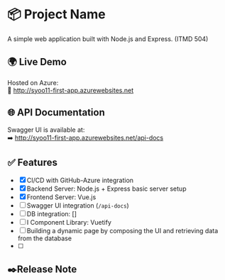 # 📦 Project Name

A simple web application built with Node.js and Express. (ITMD 504)  

## 🌍 Live Demo  
  
Hosted on Azure:  
🔗 <a href="https://www.google.com/](http://syoo11-first-app.azurewebsites.net" target="_blank">http://syoo11-first-app.azurewebsites.net</a>  
  
  
## 🌐 API Documentation  
  
Swagger UI is available at:  
➡️ <a href="https://www.google.com/](http://syoo11-first-app.azurewebsites.net/api-docs" target="_blank">http://syoo11-first-app.azurewebsites.net/api-docs</a>   
  
      
## ✅ Features  
  
- [x] CI/CD with GitHub-Azure integration 
- [x] Backend Server: Node.js + Express basic server setup  
- [x] Frontend Server: Vue.js  
- [ ] Swagger UI integration (`/api-docs`)  
- [ ] DB integration: []  
- [ ] I Component Library: Vuetify
- [ ] Building a dynamic page by composing the UI and retrieving data from the database
- [ ]  

## ✒️Release Note
